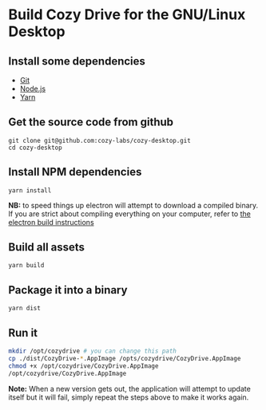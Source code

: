 # Build Cozy Drive for the GNU/Linux Desktop

## Install some dependencies

- [Git](https://git-scm.com/)
- [Node.js](https://nodejs.org/)
- [Yarn](https://yarnpkg.com/)

## Get the source code from github

```
git clone git@github.com:cozy-labs/cozy-desktop.git
cd cozy-desktop
```

## Install NPM dependencies

```
yarn install
```


**NB:** to speed things up electron will attempt to download a compiled binary. If you are strict about compiling everything on your computer, refer to [the electron build instructions]( https://github.com/electron/electron/blob/master/docs/development/build-instructions-linux.md#build-instructions-linux)

## Build all assets

```
yarn build
```

## Package it into a binary
```
yarn dist
```

## Run it
```bash
mkdir /opt/cozydrive # you can change this path
cp ./dist/CozyDrive-*.AppImage /opts/cozydrive/CozyDrive.AppImage
chmod +x /opt/cozydrive/CozyDrive.AppImage
/opt/cozydrive/CozyDrive.AppImage
```

**Note:** When a new version gets out, the application will attempt to update itself but it will fail, simply repeat the steps above to make it works again.
